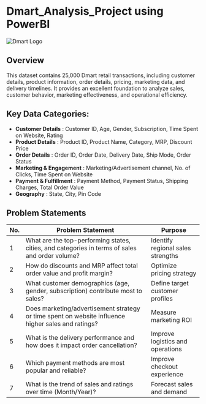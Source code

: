 # Dmart_Analysis_Project using PowerBI
![Dmart Logo](https://github.com/KumarBoste/PowerBi_Dmart_Analysis_Project/blob/main/Dmart%20Logo.png)
## Overview 
This dataset contains 25,000 Dmart retail transactions, including customer details, product information, order details, pricing, marketing data, and delivery timelines.
It provides an excellent foundation to analyze sales, customer behavior, marketing effectiveness, and operational efficiency.

## Key Data Categories:
- **Customer Details** : Customer ID, Age, Gender, Subscription, Time Spent on Website, Rating
- **Product Details** : Product ID, Product Name, Category, MRP, Discount Price
- **Order Details** : Order ID, Order Date, Delivery Date, Ship Mode, Order Status
- **Marketing & Engagement** : Marketing/Advertisement channel, No. of Clicks, Time Spent on Website
- **Payment & Fulfillment** : Payment Method, Payment Status, Shipping Charges, Total Order Value
- **Geography** : State, City, Pin Code

## Problem Statements
| No. | Problem Statement | Purpose |
|-----|-------------------|---------|
|1|What are the top-performing states, cities, and categories in terms of sales and order volume?|Identify regional sales strengths|
|2|How do discounts and MRP affect total order value and profit margin?|Optimize pricing strategy|
|3|What customer demographics (age, gender, subscription) contribute most to sales?|Define target customer profiles|
|4|Does marketing/advertisement strategy or time spent on website influence higher sales and ratings?|Measure marketing ROI|
|5|What is the delivery performance and how does it impact order cancellation?|Improve logistics and operations|
|6|Which payment methods are most popular and reliable?|Improve checkout experience|
|7|What is the trend of sales and ratings over time (Month/Year)?|Forecast sales and demand|
